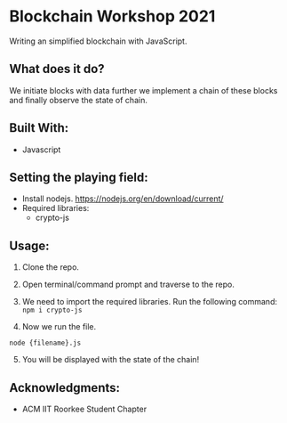 # Blockchain Workshop 2021

Writing an simplified blockchain with JavaScript. 

## What does it do?
We initiate blocks with data further we implement a chain of these blocks and finally observe the state of chain. 

## Built With:
* Javascript

## Setting the playing field:
* Install nodejs.
 https://nodejs.org/en/download/current/
* Required libraries:
    * crypto-js

## Usage:
1. Clone the repo.
2. Open terminal/command prompt and traverse to the repo.
3. We need to import the required libraries. Run the following command:
    `npm i crypto-js`

4. Now we run the file.
```
node {filename}.js
```
5. You will be displayed with the state of the chain!



## Acknowledgments:
* ACM IIT Roorkee Student Chapter
